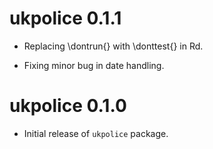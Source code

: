 # ukpolice 0.1.1

 * Replacing  \dontrun{} with \donttest{} in Rd. 
 
 * Fixing minor bug in date handling.

# ukpolice 0.1.0

* Initial release of `ukpolice` package.
